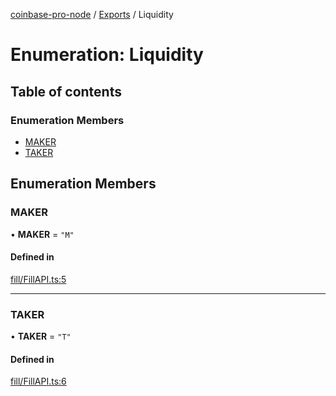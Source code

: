 [coinbase-pro-node](../README.md) / [Exports](../modules.md) / Liquidity

# Enumeration: Liquidity

## Table of contents

### Enumeration Members

- [MAKER](Liquidity.md#maker)
- [TAKER](Liquidity.md#taker)

## Enumeration Members

### MAKER

• **MAKER** = `"M"`

#### Defined in

[fill/FillAPI.ts:5](https://github.com/bennycode/coinbase-pro-node/blob/01e6d53/src/fill/FillAPI.ts#L5)

---

### TAKER

• **TAKER** = `"T"`

#### Defined in

[fill/FillAPI.ts:6](https://github.com/bennycode/coinbase-pro-node/blob/01e6d53/src/fill/FillAPI.ts#L6)
